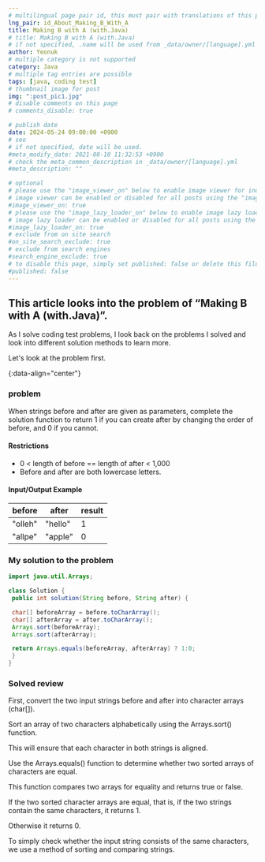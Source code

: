 ```yaml
---
# multilingual page pair id, this must pair with translations of this page. (This name must be unique)
lng_pair: id_About_Making_B_With_A
title: Making B with A (with.Java)
# title: Making B with A (with.Java)
# if not specified, .name will be used from _data/owner/[language].yml
author: Yeonuk
# multiple category is not supported
category: Java
# multiple tag entries are possible
tags: [java, coding test]
# thumbnail image for post
img: ":post_pic1.jpg"
# disable comments on this page
# comments_disable: true

# publish date
date: 2024-05-24 09:00:00 +0900
# seo
# if not specified, date will be used.
#meta_modify_date: 2021-08-10 11:32:53 +0900
# check the meta_common_description in _data/owner/[language].yml
#meta_description: ""

# optional
# please use the "image_viewer_on" below to enable image viewer for individual pages or posts (_posts/ or [language]/_posts folders).
# image viewer can be enabled or disabled for all posts using the "image_viewer_posts: true" setting in _data/conf/main.yml.
#image_viewer_on: true
# please use the "image_lazy_loader_on" below to enable image lazy loader for individual pages or posts (_posts/ or [language]/_posts folders).
# image lazy loader can be enabled or disabled for all posts using the "image_lazy_loader_posts: true" setting in _data/conf/main.yml.
#image_lazy_loader_on: true
# exclude from on site search
#on_site_search_exclude: true
# exclude from search engines
#search_engine_exclude: true
# to disable this page, simply set published: false or delete this file
#published: false
---
```


<!-- outline-start -->

## This article looks into the problem of “Making B with A (with.Java)”.

As I solve coding test problems, I look back on the problems I solved and look into different solution methods to learn more.

Let's look at the problem first.

{:data-align="center"}

<!-- outline-end -->

### problem

When strings before and after are given as parameters, complete the solution function to return 1 if you can create after by changing the order of before, and 0 if you cannot.

#### Restrictions

- 0 < length of before == length of after < 1,000
- Before and after are both lowercase letters.

#### Input/Output Example

<!--
| lines | result |
| ------------------------- | ------ |
| [[0, 1], [2, 5], [3, 9]] | 2 |
| [[-1, 1], [1, 3], [3, 9]] | 0 |
| [[0, 5], [3, 9], [1, 10]] | 8 | -->

| before  | after   | result |
| ------- | ------- | ------ |
| "olleh" | "hello" | 1      |
| "allpe" | "apple" | 0      |

### My solution to the problem

```java
import java.util.Arrays;

class Solution {
 public int solution(String before, String after) {

 char[] beforeArray = before.toCharArray();
 char[] afterArray = after.toCharArray();
 Arrays.sort(beforeArray);
 Arrays.sort(afterArray);

 return Arrays.equals(beforeArray, afterArray) ? 1:0;
 }
}
```

### Solved review

First, convert the two input strings before and after into character arrays (char[]).

Sort an array of two characters alphabetically using the Arrays.sort() function.

This will ensure that each character in both strings is aligned.

Use the Arrays.equals() function to determine whether two sorted arrays of characters are equal.

This function compares two arrays for equality and returns true or false.

If the two sorted character arrays are equal, that is, if the two strings contain the same characters, it returns 1.

Otherwise it returns 0.

To simply check whether the input string consists of the same characters, we use a method of sorting and comparing strings.
